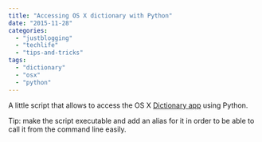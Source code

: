 ```yaml
---
title: "Accessing OS X dictionary with Python"
date: "2015-11-28"
categories: 
  - "justblogging"
  - "techlife"
  - "tips-and-tricks"
tags: 
  - "dictionary"
  - "osx"
  - "python"
---
```


A little script that allows to access the OS X [Dictionary app](https://en.wikipedia.org/wiki/Dictionary_(software)) using Python.

Tip: make the script executable and add an alias for it in order to be able to call it from the command line easily.

<script src="https://gist.github.com/lambdamusic/bdd56b25a5f547599f7f.js"></script>
